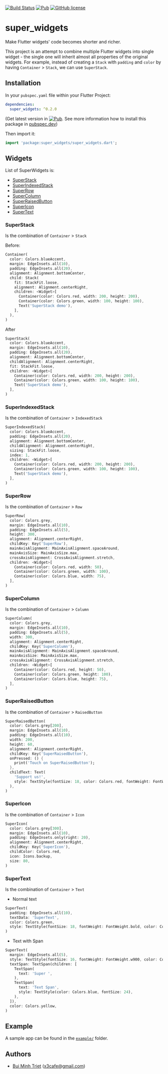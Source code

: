 [![Build Status](https://travis-ci.org/fluttervn/super_widgets.svg?branch=master)](https://travis-ci.org/fluttervn/super_widgets) [![Pub](https://img.shields.io/pub/v/super_widgets)](https://pub.dev/packages/super_widgets) [![GitHub license](https://img.shields.io/github/license/anticafe/super_widgets)](https://github.com/anticafe/super_widgets/blob/master/LICENSE)
# super_widgets

Make Flutter widgets' code becomes shorter and richer.

This project is an attempt to combine multiple Flutter widgets into single widget - the single one will inherit almost all properties of the original widgets. For example, instead of creating a `Stack` with `padding` and `color` by having `Container` > `Stack`, we can use `SuperStack`.

## Installation
In your `pubspec.yaml` file within your Flutter Project:

```yaml
dependencies:
  super_widgets: ^0.2.0
```
(Get latest version in [![Pub](https://img.shields.io/pub/v/super_widgets)](https://pub.dev/packages/super_widgets/versions). See more information how to install this package in [pubspec.dev](https://pub.dev/packages/super_widgets#-installing-tab-))

Then import it:
```dart
import 'package:super_widgets/super_widgets.dart';
```

## Widgets

List of SuperWidgets is:
- [SuperStack](https://github.com/fluttervn/super_widgets/blob/master/README.md#superstack)
- [SuperIndexedStack](https://github.com/fluttervn/super_widgets/blob/master/README.md#superindexedstack)
- [SuperRow](https://github.com/fluttervn/super_widgets/blob/master/README.md#superrow)
- [SuperColumn](https://github.com/fluttervn/super_widgets/blob/master/README.md#supercolumn)
- [SuperRaisedButton](https://github.com/fluttervn/super_widgets/blob/master/README.md#superraisedbutton)
- [SuperIcon](https://github.com/fluttervn/super_widgets/blob/master/README.md#supericon)
- [SuperText](https://github.com/fluttervn/super_widgets/blob/master/README.md#supertext)

### SuperStack
Is the combination of `Container` > `Stack`

Before:
```dart
Container(
  color: Colors.blueAccent,
  margin: EdgeInsets.all(10),
  padding: EdgeInsets.all(20),
  alignment: Alignment.bottomCenter,
  child: Stack(
    fit: StackFit.loose,
    alignment: Alignment.centerRight,
    children: <Widget>[
      Container(color: Colors.red, width: 200, height: 200),
      Container(color: Colors.green, width: 100, height: 100),
      Text('SuperStack demo'),
    ],
  ),
)
```
After
```dart
SuperStack(
  color: Colors.blueAccent,
  margin: EdgeInsets.all(10),
  padding: EdgeInsets.all(20),
  alignment: Alignment.bottomCenter,
  childAlignment: Alignment.centerRight,
  fit: StackFit.loose,
  children: <Widget>[
    Container(color: Colors.red, width: 200, height: 200),
    Container(color: Colors.green, width: 100, height: 100),
    Text('SuperStack demo'),
  ],
)
```
### SuperIndexedStack
Is the combination of `Container` > `IndexedStack`
```dart
SuperIndexedStack(
  color: Colors.blueAccent,
  padding: EdgeInsets.all(20),
  alignment: Alignment.bottomCenter,
  childAlignment: Alignment.centerRight,
  sizing: StackFit.loose,
  index: 1,
  children: <Widget>[
    Container(color: Colors.red, width: 200, height: 200),
    Container(color: Colors.green, width: 100, height: 100),
    Text('SuperStack demo'),
  ],
)
```
### SuperRow
Is the combination of `Container` > `Row`
```dart
SuperRow(
  color: Colors.grey,
  margin: EdgeInsets.all(10),
  padding: EdgeInsets.all(5),
  height: 300,
  alignment: Alignment.centerRight,
  childKey: Key('SuperRow'),
  mainAxisAlignment: MainAxisAlignment.spaceAround,
  mainAxisSize: MainAxisSize.max,
  crossAxisAlignment: CrossAxisAlignment.stretch,
  children: <Widget>[
    Container(color: Colors.red, width: 50),
    Container(color: Colors.green, width: 100),
    Container(color: Colors.blue, width: 75),
  ],
)
```
### SuperColumn
Is the combination of `Container` > `Column`
```dart
SuperColumn(
  color: Colors.grey,
  margin: EdgeInsets.all(10),
  padding: EdgeInsets.all(5),
  width: 300,
  alignment: Alignment.centerRight,
  childKey: Key('SuperColumn'),
  mainAxisAlignment: MainAxisAlignment.spaceAround,
  mainAxisSize: MainAxisSize.max,
  crossAxisAlignment: CrossAxisAlignment.stretch,
  children: <Widget>[
    Container(color: Colors.red, height: 50),
    Container(color: Colors.green, height: 100),
    Container(color: Colors.blue, height: 75),
  ],
)
```
### SuperRaisedButton
Is the combination of `Container` > `RaisedButton`
```dart
SuperRaisedButton(
  color: Colors.grey[200],
  margin: EdgeInsets.all(10),
  padding: EdgeInsets.all(10),
  width: 200,
  height: 60,
  alignment: Alignment.centerRight,
  childKey: Key('SuperRaisedButton'),
  onPressed: () {
    print('Touch on SuperRaisedButton');
  },
  childText: Text(
    'Support us!',
    style: TextStyle(fontSize: 18, color: Colors.red, fontWeight: FontWeight.bold),
  ),
)
```
### SuperIcon
Is the combination of `Container` > `Icon`
```dart
SuperIcon(
  color: Colors.grey[300],
  margin: EdgeInsets.all(10),
  padding: EdgeInsets.only(right: 20),
  alignment: Alignment.centerRight,
  childKey: Key('SuperIcon'),
  childColor: Colors.red,
  icon: Icons.backup,
  size: 80,
)
```
### SuperText
Is the combination of `Container` > `Text`
- Normal text
```dart
SuperText(
  padding: EdgeInsets.all(10),
  textData: 'SuperText',
  color: Colors.green,
  style: TextStyle(fontSize: 18, fontWeight: FontWeight.bold, color: Colors.pink),
)
```
- Text with Span
```dart
SuperText(
  margin: EdgeInsets.all(5),
  style: TextStyle(fontSize: 16, fontWeight: FontWeight.w900, color: Colors.black),
  textSpan: TextSpan(children: [
    TextSpan(
      text: 'Super ',
    ),
    TextSpan(
      text: 'Text Span',
      style: TextStyle(color: Colors.blue, fontSize: 24),
    ),
  ]),
  color: Colors.yellow,
)
```
## Example

A sample app can be found in the [`example/`](https://github.com/fluttervn/super_widgets/tree/master/example) folder.

## Authors
- [Bui Minh Triet](https://github.com/anticafe) (x3cafe@gmail.com)
